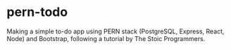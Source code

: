 # pern-todo
Making a simple to-do app using PERN stack (PostgreSQL, Express, React, Node) and Bootstrap, following a tutorial by The Stoic Programmers.